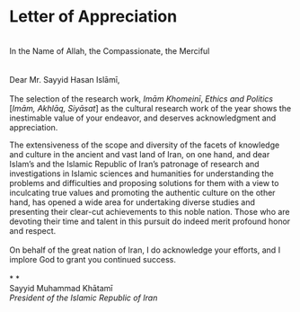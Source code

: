 Letter of Appreciation
======================

   
 In the Name of Allah, the Compassionate, the Merciful  
    
    
 Dear Mr. Sayyid Hasan Islāmī,  
    
 The selection of the research work, *Imām Khomeinī*, *Ethics and
Politics* [*Imām, Akhlāq, Siyāsat*] as the cultural research work of the
year shows the inestimable value of your endeavor, and deserves
acknowledgment and appreciation.

The extensiveness of the scope and diversity of the facets of knowledge
and culture in the ancient and vast land of Iran, on one hand, and dear
Islam’s and the Islamic Republic of Iran’s patronage of research and
investigations in Islamic sciences and humanities for understanding the
problems and difficulties and proposing solutions for them with a view
to inculcating true values and promoting the authentic culture on the
other hand, has opened a wide area for undertaking diverse studies and
presenting their clear-cut achievements to this noble nation. Those who
are devoting their time and talent in this pursuit do indeed merit
profound honor and respect.     
    
 On behalf of the great nation of Iran, I do acknowledge your efforts,
and I implore God to grant you continued success.  
    
* *  
 Sayyid Muhammad Khātamī  
*President of the Islamic Republic of Iran*  
  


